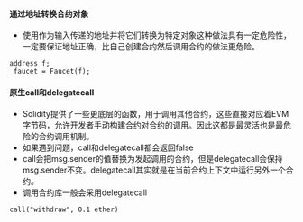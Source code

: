 #### 通过地址转换合约对象

- 使用作为输入传递的地址并将它们转换为特定对象这种做法具有一定危险性，一定要保证地址正确，比自己创建合约然后调用合约的做法更危险。

```solidity
address f;
_faucet = Faucet(f);
```

#### 原生call和delegatecall

- Solidity提供了一些更底层的函数，用于调用其他合约，这些直接对应着EVM字节码，允许开发者手动构建合约对合约的调用。因此这都是最灵活也是最危险的合约调用机制。
- 如果遇到问题，call和delegatecall都会返回false
- call会把msg.sender的值替换为发起调用的合约，但是delegatecall会保持msg.sender不变。delegatecall其实就是在当前合约上下文中运行另外一个合约。
- 调用合约库一般会采用delegatecall
```solidity
call("withdraw", 0.1 ether)
```